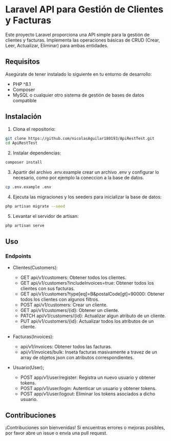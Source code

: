 # Laravel API para Gestión de Clientes y Facturas

Este proyecto Laravel proporciona una API simple para la gestión de clientes y facturas. Implementa las operaciones básicas de CRUD (Crear, Leer, Actualizar, Eliminar) para ambas entidades. 

## Requisitos

Asegúrate de tener instalado lo siguiente en tu entorno de desarrollo:

- PHP ^8.1
- Composer
- MySQL o cualquier otro sistema de gestión de bases de datos compatible

## Instalación

1. Clona el repositorio:

```bash
git clone https://github.com/nicolasAguilar180193/ApiRestTest.git
cd ApiRestTest
```
2. Instalar dependencias:

```bash
composer install
```

3. Apartir del archivo .env.example crear un archivo .env y configurar lo necesario, como por ejemplo la coneccion a la base de datos.

```bash
cp .env.example .env
```

4. Ejecuta las migraciones y los seeders para inicializar la base de datos:

```bash
php artisan migrate --seed
```

5. Levantar el servidor de artisan:

```bash
php artisan serve
```

## Uso

### Endpoints

* Clientes(Customers):
    * GET api/v1/customers: Obtener todos los clientes.
    * GET api/v1/customers?includeInvoices=true: Obtener todos los clientes con sus facturas.
    * GET api/v1/customers?type[eq]=B&postalCode[gt]=90000: Obtener todos los clientes con algunos filtros.
    * POST api/v1/customers: Crear un cliente.
    * GET api/v1/customers/{id}: Obtener un cliente.
    * PATCH api/v1/customers/{id}: Actualizar algun atributo de un cliente.
    * PUT api/v1/customers/{id}: Actualizar todos los atributos de un cliente.

* Facturas(Invoices):
    * api/v1/invoices: Obtener todos las facturas.
    * api/v1/invoices/bulk: Inseta facturas masivamente a travez de un array de objetos json con atributos correspondientes.

* Usuario(User);
    * POST app/v1/user/register: Registra un nuevo usuario y obtener tokens.
    * POST app/v1/user/login: Autenticar un usuario y obtener tokens.
    * POST app/v1/user/logout: Eliminar los tokens asociados a dicho usuario.

## Contribuciones

¡Contribuciones son bienvenidas! Si encuentras errores o mejoras posibles, por favor abre un issue o envía una pull request.
